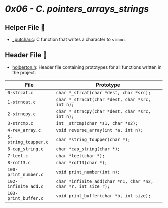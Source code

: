# *0x06 - C. pointers_arrays_strings*

## Helper File :raised_hands:

* [_putchar.c](./_putchar.c): C function that writes a character to `stdout`.

## Header File :file_folder:

* [holberton.h](./holberton.h): Header file containing prototypes for all
functions written in the project.

| File                 | Prototype                                                      |
| -------------------- | -------------------------------------------------------------- |
| `0-strcat.c`         | `char *_strcat(char *dest, char *src);`                        |
| `1-strncat.c`        | `char *_strncat(char *dest, char *src, int n);`                |
| `2-strncpy.c`        | `char *_strncpy(char *dest, char *src, int n);`                |
| `3-strcmp.c`         | `int _strcmp(char *s1, char *s2);`                             |
| `4-rev_array.c`      | `void reverse_array(int *a, int n);`                           |
| `5-string_toupper.c` | `char *string_toupper(char *);`                                |
| `6-cap_string.c`     | `char *cap_string(char *);`                                    |
| `7-leet.c`           | `char *leet(char *);`                                          |
| `8-rot13.c`          | `char *rot13(char *);`                                         |
| `100-print_number.c` | `void print_number(int n);`                                    |
| `102-infinite_add.c` | `char *infinite_add(char *n1, char *n2, char *r, int size_r);` |
| `103-print_buffer.c` | `void print_buffer(char *b, int size);`                        |
